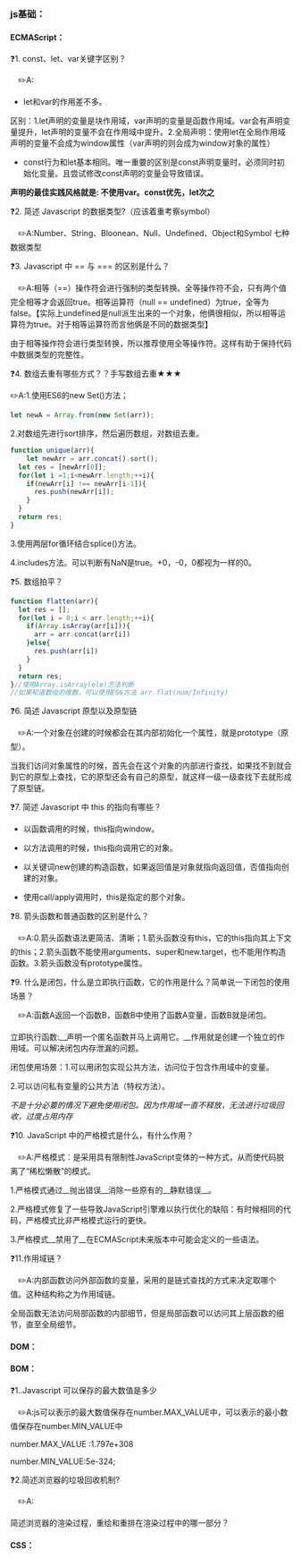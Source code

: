 ### js基础：

#### ECMAScript：

:question:1. const、let、var关键字区别？

&emsp;:pencil2:A: 

- let和var的作用差不多。

区别：1.let声明的变量是块作用域，var声明的变量是函数作用域。var会有声明变量提升，let声明的变量不会在作用域中提升。2.全局声明：使用let在全局作用域声明的变量不会成为window属性（var声明的则会成为window对象的属性）

- const行为和let基本相同。唯一重要的区别是const声明变量时，必须同时初始化变量。且尝试修改const声明的变量会导致错误。

__声明的最佳实践风格就是: 不使用var。const优先，let次之__

:question:2. 简述 Javascript 的数据类型?（应该着重考察symbol）

&emsp;:pencil2:A:Number、String、Bloonean、Null、Undefined、Object和Symbol 七种数据类型

:question:3.​  Javascript 中 == 与 === 的区别是什么？

&emsp;:pencil2:A:相等（==）操作符会进行强制的类型转换。全等操作符不会，只有两个值完全相等才会返回true。相等运算符（null == undefined）为true，全等为false。【实际上undefined是null派生出来的一个对象，他俩很相似，所以相等运算符为true。对于相等运算符而言他俩是不同的数据类型】

由于相等操作符会进行类型转换，所以推荐使用全等操作符。这样有助于保持代码中数据类型的完整性。

:question:4. 数组去重有哪些方式？？手写数组去重★★★

:pencil2:A:1.使用ES6的new Set()方法；

 ```javascript
let newA = Array.from(new Set(arr));
 ```

2.对数组先进行sort排序，然后遍历数组，对数组去重。

```javascript
function unique(arr){
	let newArr = arr.concat().sort();
  let res = [newArr[0]];
  for(let i =1;i<newArr.length;++i){
    if(newArr[i] !== newArr[i-1]){
      res.push(newArr[i]);
    }
  }
  return res;
}
```

3.使用两层for循环结合splice()方法。

4.includes方法。可以判断有NaN是true。+0，-0，0都视为一样的0。

:question:5.  数组拍平？

```javascript
function flatten(arr){
  let res = [];
  for(let i = 0;i < arr.length;++i){
    if(Array.isArray(arr[i])){
      arr = arr.concat(arr[i])
    }else{
      res.push(arr[i])
    }
  }
  return res;
}//使用Array.isArray(ele)方法判断
//如果知道数组的维数，可以使用ES6方法 arr.flat(num/Infinity)
```



:question:6. 简述 Javascript 原型以及原型链

&emsp;:pencil2:A:一个对象在创建的时候都会在其内部初始化一个属性，就是prototype（原型）。

当我们访问对象属性的时候，首先会在这个对象的内部进行查找，如果找不到就会到它的原型上查找，它的原型还会有自己的原型，就这样一级一级查找下去就形成了原型链。



:question:7. 简述 Javascript 中 this 的指向有哪些？

* 以函数调用的时候，this指向window。

* 以方法调用的时候，this指向调用它的对象。

* 以关键词new创建的构造函数，如果返回值是对象就指向返回值，否值指向创建的对象。

* 使用call/apply调用时，this是指定的那个对象。



:question:8. 箭头函数和普通函数的区别是什么？

&emsp;:pencil2:A:0.箭头函数语法更简洁、清晰；1.箭头函数没有this，它的this指向其上下文的this；2.箭头函数不能使用arguments、super和new.target，也不能用作构造函数。3.箭头函数没有prototype属性。



:question:9. 什么是闭包，什么是立即执行函数，它的作用是什么？简单说一下闭包的使用场景？

&emsp;:pencil2:A:函数A返回一个函数B，函数B中使用了函数A变量，函数B就是闭包。

立即执行函数:__声明一个匿名函数并马上调用它。__作用就是创建一个独立的作用域。可以解决闭包内存泄漏的问题。

闭包使用场景：1.可以用闭包实现公共方法，访问位于包含作用域中的变量。

2.可以访问私有变量的公共方法（特权方法）。

_不是十分必要的情况下避免使用闭包。因为作用域一直不释放，无法进行垃圾回收，过度占用内存_



:question:10. JavaScript 中的严格模式是什么，有什么作用？

&emsp;:pencil2:A:严格模式：是采用具有限制性JavaScript变体的一种方式，从而使代码脱离了“稀松懒散”的模式。

1.严格模式通过__抛出错误__消除一些原有的__静默错误__。

2.严格模式修复了一些导致JavaScript引擎难以执行优化的缺陷：有时候相同的代码，严格模式比非严格模式运行的更快。

3.严格模式__禁用了__在ECMAScript未来版本中可能会定义的一些语法。



:question:11.作用域链？

&emsp;:pencil2:A:内部函数访问外部函数的变量，采用的是链式查找的方式来决定取哪个值。这种结构称之为作用域链。

全局函数无法访问局部函数的内部细节，但是局部函数可以访问其上层函数的细节，直至全局细节。

#### DOM：





#### BOM：

:question:1..Javascript 可以保存的最大数值是多少

&emsp;:pencil2:A:js可以表示的最大数值保存在number.MAX_VALUE中，可以表示的最小数值保存在number.MIN_VALUE中

 number.MAX_VALUE :1.797e+308

number.MIN_VALUE:5e-324;

:question:2.简述浏览器的垃圾回收机制?

&emsp;:pencil2:A:

简述浏览器的渲染过程，重绘和重排在渲染过程中的哪一部分？

#### CSS：

